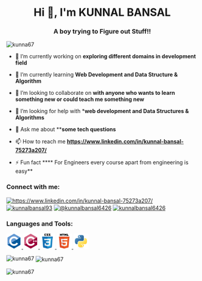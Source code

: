 <h1 align="center">Hi 👋, I'm KUNNAL BANSAL</h1>
<h3 align="center">A boy trying to Figure out Stuff!!</h3>

<p align="left"> <img src="https://komarev.com/ghpvc/?username=kunna67&label=Profile%20views&color=0e75b6&style=flat" alt="kunna67" /> </p>

- 🔭 I’m currently working on **exploring different domains in development field**

- 🌱 I’m currently learning **Web Development and Data Structure & Algorithm**

- 👯 I’m looking to collaborate on **with anyone who wants to learn something new or could teach me something new**

- 🤝 I’m looking for help with ***web development and Data Structures & Algorithms**

- 💬 Ask me about ****some tech questions**

- 📫 How to reach me **https://www.linkedin.com/in/kunnal-bansal-75273a207/**

- ⚡ Fun fact **** For Engineers every course apart from engineering is easy**

<h3 align="left">Connect with me:</h3>
<p align="left">
<a href="https://linkedin.com/in/https://www.linkedin.com/in/kunnal-bansal-75273a207/" target="blank"><img align="center" src="https://raw.githubusercontent.com/rahuldkjain/github-profile-readme-generator/master/src/images/icons/Social/linked-in-alt.svg" alt="https://www.linkedin.com/in/kunnal-bansal-75273a207/" height="30" width="40" /></a>
<a href="https://instagram.com/kunnalbansal93" target="blank"><img align="center" src="https://raw.githubusercontent.com/rahuldkjain/github-profile-readme-generator/master/src/images/icons/Social/instagram.svg" alt="kunnalbansal93" height="30" width="40" /></a>
<a href="https://www.hackerrank.com/@kunnalbansal6426" target="blank"><img align="center" src="https://raw.githubusercontent.com/rahuldkjain/github-profile-readme-generator/master/src/images/icons/Social/hackerrank.svg" alt="@kunnalbansal6426" height="30" width="40" /></a>
<a href="https://auth.geeksforgeeks.org/user/kunnalbansal6426" target="blank"><img align="center" src="https://raw.githubusercontent.com/rahuldkjain/github-profile-readme-generator/master/src/images/icons/Social/geeks-for-geeks.svg" alt="kunnalbansal6426" height="30" width="40" /></a>
</p>

<h3 align="left">Languages and Tools:</h3>
<p align="left"> <a href="https://www.cprogramming.com/" target="_blank"> <img src="https://raw.githubusercontent.com/devicons/devicon/master/icons/c/c-original.svg" alt="c" width="40" height="40"/> </a> <a href="https://www.w3schools.com/cpp/" target="_blank"> <img src="https://raw.githubusercontent.com/devicons/devicon/master/icons/cplusplus/cplusplus-original.svg" alt="cplusplus" width="40" height="40"/> </a> <a href="https://www.w3schools.com/css/" target="_blank"> <img src="https://raw.githubusercontent.com/devicons/devicon/master/icons/css3/css3-original-wordmark.svg" alt="css3" width="40" height="40"/> </a> <a href="https://www.w3.org/html/" target="_blank"> <img src="https://raw.githubusercontent.com/devicons/devicon/master/icons/html5/html5-original-wordmark.svg" alt="html5" width="40" height="40"/> </a> <a href="https://www.python.org" target="_blank"> <img src="https://raw.githubusercontent.com/devicons/devicon/master/icons/python/python-original.svg" alt="python" width="40" height="40"/> </a> </p>

<p><img align="left" src="https://github-readme-stats.vercel.app/api/top-langs?username=kunna67&show_icons=true&locale=en&layout=compact" alt="kunna67" /></p>

<p>&nbsp;<img align="center" src="https://github-readme-stats.vercel.app/api?username=kunna67&show_icons=true&locale=en" alt="kunna67" /></p>

<p><img align="center" src="https://github-readme-streak-stats.herokuapp.com/?user=kunna67&" alt="kunna67" /></p>
